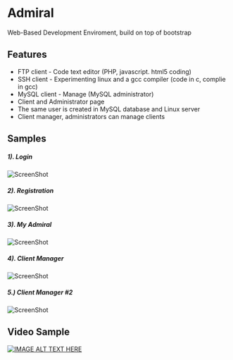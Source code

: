 Admiral 
=======

Web-Based Development Enviroment, build on top of bootstrap

Features
------------------
- FTP client - Code text editor (PHP, javascript. html5 coding)
- SSH client - Experimenting linux and a gcc compiler (code in c, complie in gcc)
- MySQL client - Manage (MySQL administrator)
- Client and Administrator page
- The same user is created in MySQL database and Linux server
- Client manager, administrators can manage clients

Samples
-------

##### 1). Login
![ScreenShot](https://raw.github.com/dud3/ADMIRAL/master/screenshots/1.png "Login")
<br />
##### 2). Registration
![ScreenShot](https://raw.github.com/dud3/ADMIRAL/master/screenshots/2.png "Register")
<br />
##### 3). My Admiral
![ScreenShot](https://raw.github.com/dud3/ADMIRAL/master/screenshots/3.png "My Admiral")
<br />
##### 4). Client Manager
![ScreenShot](https://raw.github.com/dud3/ADMIRAL/master/screenshots/4.png "Client Manager")
<br />
##### 5.) Client Manager #2
![ScreenShot](https://raw.github.com/dud3/ADMIRAL/master/screenshots/5.png "Client Manager #2")

Video Sample
------------
[![IMAGE ALT TEXT HERE](http://img.youtube.com/vi/YOUTUBE_VIDEO_ID_HERE/0.jpg)](http://www.youtube.com/watch?v=u9i_Yrv1ga4)
